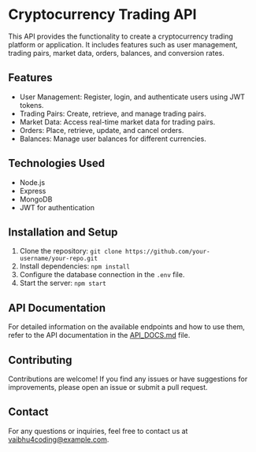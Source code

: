 # Cryptocurrency Trading API

This API provides the functionality to create a cryptocurrency trading platform or application. It includes features such as user management, trading pairs, market data, orders, balances, and conversion rates.

## Features

- User Management: Register, login, and authenticate users using JWT tokens.
- Trading Pairs: Create, retrieve, and manage trading pairs.
- Market Data: Access real-time market data for trading pairs.
- Orders: Place, retrieve, update, and cancel orders.
- Balances: Manage user balances for different currencies.

## Technologies Used

- Node.js
- Express
- MongoDB
- JWT for authentication

## Installation and Setup

1. Clone the repository: `git clone https://github.com/your-username/your-repo.git`
2. Install dependencies: `npm install`
3. Configure the database connection in the `.env` file.
4. Start the server: `npm start`

## API Documentation

For detailed information on the available endpoints and how to use them, refer to the API documentation in the [API_DOCS.md](API_DOCS.md) file.

## Contributing

Contributions are welcome! If you find any issues or have suggestions for improvements, please open an issue or submit a pull request.

## Contact

For any questions or inquiries, feel free to contact us at vaibhu4coding@example.com.
